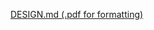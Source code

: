 [DESIGN.md (.pdf for formatting)](https://github.com/SSW-345-Team-5/Discord-Bot/blob/master/Design%20Milestone.pdf)
